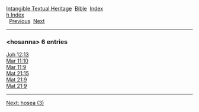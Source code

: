 [Intangible Textual Heritage](../../index)  [Bible](../index) 
[Index](index)   
[h Index](_h_)  
  [Previous](c05596)  [Next](c05598) 

------------------------------------------------------------------------

### &lt;hosanna&gt; 6 entries

[Joh 12:13](../kjv/joh012.htm#013)  
[Mar 11:10](../kjv/mar011.htm#010)  
[Mar 11:9](../kjv/mar011.htm#009)  
[Mat 21:15](../kjv/mat021.htm#015)  
[Mat 21:9](../kjv/mat021.htm#009)  
[Mat 21:9](../kjv/mat021.htm#009)  

------------------------------------------------------------------------

[Next: hosea (3)](c05598)
